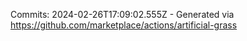 Commits: 2024-02-26T17:09:02.555Z - Generated via https://github.com/marketplace/actions/artificial-grass
<br>
